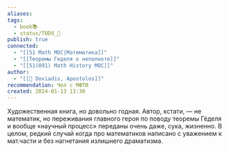 ```yaml
---
aliases: 
tags:
  - book📚
  - status/TODO_🌱
publish: true
connected:
  - "[[51 Math MOC|Математика]]"
  - "[[Теоремы Геделя о неполноте]]"
  - "[[51(091) Math History MOC]]"
author:
  - "[[👤 Doxiadis, Apostolos]]"
recommendation: Чел с МФТИ
created: 2024-01-13 13:30
---
```


Художественная книга, но довольно годная. Автор, кстати, — не математик, но переживания главного героя по поводу теоремы Гёделя и вообще «научный процесс» переданы очень даже, сука, жизненно. В целом, редкий случай когда про математиков написано с уважением к мат.части и без нагнетания излишнего драматизма.

